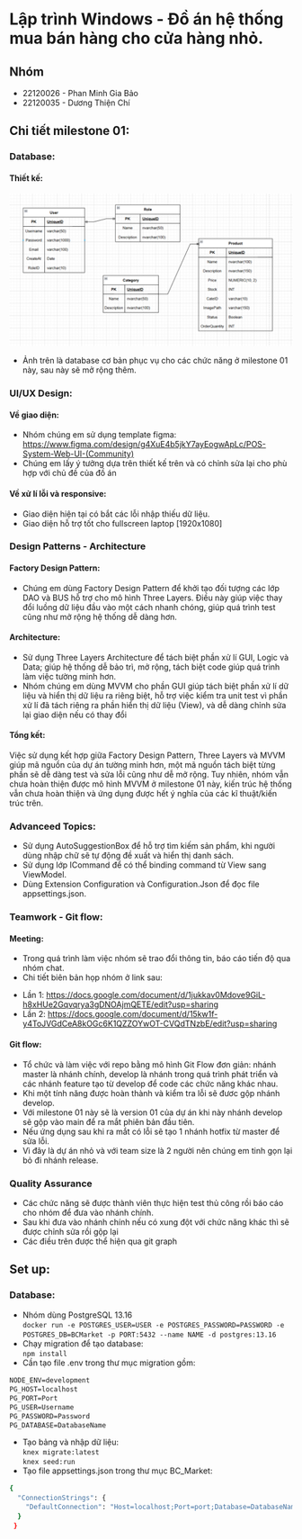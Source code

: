 # Lập trình Windows - Đồ án hệ thống mua bán hàng cho cửa hàng nhỏ.

## Nhóm

- 22120026 - Phan Minh Gia Bảo
- 22120035 - Dương Thiện Chí

## Chi tiết milestone 01:

### Database:

#### Thiết kế:

![Ảnh database](assets/db.png)

- Ảnh trên là database cơ bản phục vụ cho các chức năng ở milestone 01 này, sau này sẽ mở rộng thêm.

### UI/UX Design:

#### Về giao diện:

- Nhóm chúng em sử dụng template figma: https://www.figma.com/design/g4XuE4b5jkY7ayEogwApLc/POS-System-Web-UI-(Community)
- Chúng em lấy ý tưởng dựa trên thiết kế trên và có chỉnh sửa lại cho phù hợp với chủ đề của đồ án

#### Về xử lí lỗi và responsive:

- Giao diện hiện tại có bắt các lỗi nhập thiếu dữ liệu.
- Giao diện hỗ trợ tốt cho fullscreen laptop [1920x1080]

### Design Patterns - Architecture

#### Factory Design Pattern:

- Chúng em dùng Factory Design Pattern để khởi tạo đối tượng các lớp DAO và BUS hỗ trợ cho mô hình Three Layers. Điều này giúp việc thay đổi luồng dữ liệu đầu vào một cách nhanh chóng, giúp quá trình test cũng như mở rộng hệ thống dễ dàng hơn.

#### Architecture:

- Sử dụng Three Layers Architecture để tách biệt phần xử lí GUI, Logic và Data; giúp hệ thống dễ bảo trì, mở rộng, tách biệt code giúp quá trình làm việc tường minh hơn.
- Nhóm chúng em dùng MVVM cho phần GUI giúp tách biệt phần xử lí dữ liệu và hiển thị dữ liệu ra riêng biệt, hỗ trợ việc kiểm tra unit test vì phần xử lí đã tách riêng ra phần hiển thị dữ liệu (View), và dễ dàng chỉnh sửa lại giao diện nếu có thay đổi

#### Tổng kết:

Việc sử dụng kết hợp giữa Factory Design Pattern, Three Layers và MVVM giúp mã nguồn của dự án tường minh hơn, một mã nguồn tách biệt từng phần sẽ dễ dàng test và sửa lỗi cũng như dễ mở rộng. Tuy nhiên, nhóm vẫn chưa hoàn thiện được mô hình MVVM ở milestone 01 này, kiến trúc hệ thống vẫn chưa hoàn thiện và ứng dụng được hết ý nghĩa của các kĩ thuật/kiến trúc trên.

### Advanceed Topics:

- Sử dụng AutoSuggestionBox để hỗ trợ tìm kiếm sản phẩm, khi người dùng nhập chữ sẽ tự động đề xuất và hiển thị danh sách.
- Sử dụng lớp ICommand để có thể binding command từ View sang ViewModel.
- Dùng Extension Configuration và Configuration.Json để đọc file appsettings.json.

### Teamwork - Git flow:

#### Meeting:

- Trong quá trình làm việc nhóm sẽ trao đổi thông tin, báo cáo tiến độ qua nhóm chat.
- Chi tiết biên bản họp nhóm ở link sau:

* Lần 1: https://docs.google.com/document/d/1jukkav0Mdove9GiL-h8xHUe2Gqvqrya3gDNOAjmQETE/edit?usp=sharing
* Lần 2: https://docs.google.com/document/d/15kw1f-y4ToJVGdCeA8kOGc6K1QZZOYwOT-CVQdTNzbE/edit?usp=sharing

#### Git flow:

- Tổ chức và làm việc với repo bằng mô hình Git Flow đơn giản: nhánh master là nhánh chính, develop là nhánh trong quá trình phát triển và các nhánh feature tạo từ develop để code các chức năng khác nhau.
- Khi một tính năng được hoàn thành và kiểm tra lỗi sẽ đươc gộp nhánh develop.
- Với milestone 01 này sẽ là version 01 của dự án khi này nhánh develop sẽ gộp vào main để ra mắt phiên bản đầu tiên.
- Nếu ứng dụng sau khi ra mắt có lỗi sẽ tạo 1 nhánh hotfix từ master để sửa lỗi.
- Vì đây là dự án nhỏ và với team size là 2 người nên chúng em tinh gọn lại bỏ đi nhánh release.

### Quality Assurance

- Các chức năng sẽ được thành viên thực hiện test thủ công rồi báo cáo cho nhóm để đưa vào nhánh chính.
- Sau khi đưa vào nhánh chính nếu có xung đột với chức năng khác thì sẽ được chỉnh sửa rồi gộp lại
- Các điều trên được thể hiện qua git graph

## Set up:

### Database:

- Nhóm dùng PostgreSQL 13.16 \
   `docker run -e POSTGRES_USER=USER -e POSTGRES_PASSWORD=PASSWORD -e POSTGRES_DB=BCMarket -p PORT:5432 --name NAME -d postgres:13.16`
- Chạy migration để tạo database: \
  `npm install`
- Cần tạo file .env trong thư mục migration gồm:

```dotenv
NODE_ENV=development
PG_HOST=localhost
PG_PORT=Port
PG_USER=Username
PG_PASSWORD=Password
PG_DATABASE=DatabaseName
```

- Tạo bảng và nhập dữ liệu: \
  `knex migrate:latest`\
  `knex seed:run`
- Tạo file appsettings.json trong thư mục BC_Market:

```bash
{
  "ConnectionStrings": {
    "DefaultConnection": "Host=localhost;Port=port;Database=DatabaseName;Username=username;Password=Password"
  }
 }
```
